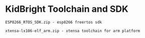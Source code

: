 # KidBright Toolchain and SDK

	ESP8266_RTOS_SDK.zip - esp8266 freertos sdk

	xtensa-lx106-elf_arm.zip - xtensa toolchain for arm platform
